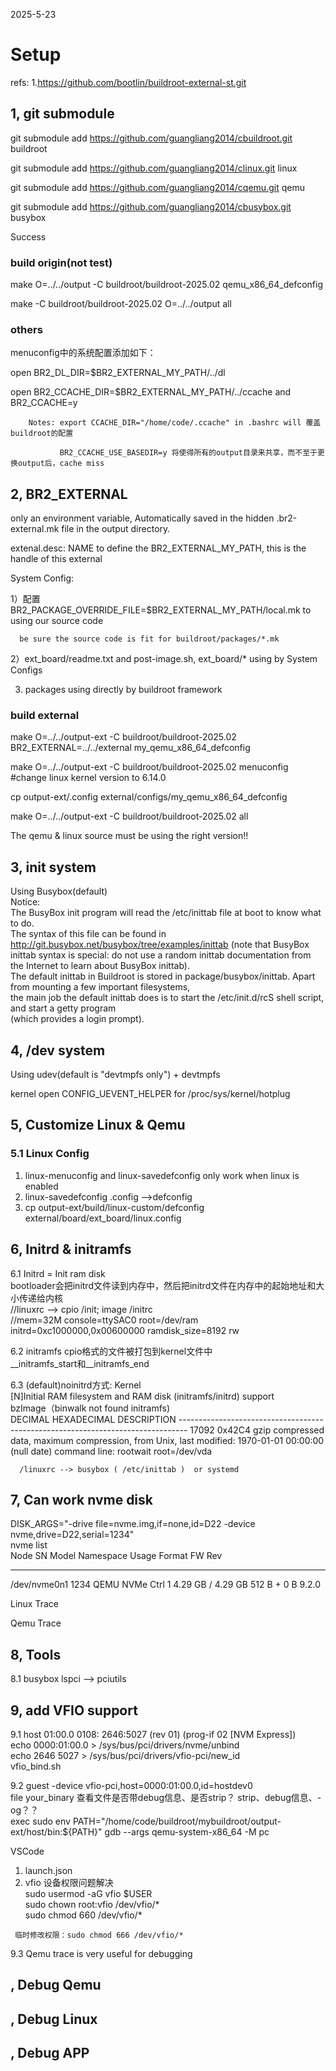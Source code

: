 2025-5-23

# Setup

refs:
1.https://github.com/bootlin/buildroot-external-st.git

## 1, git submodule

   git submodule add https://github.com/guangliang2014/cbuildroot.git buildroot

   git submodule add https://github.com/guangliang2014/clinux.git linux

   git submodule add https://github.com/guangliang2014/cqemu.git qemu

   git submodule add https://github.com/guangliang2014/cbusybox.git busybox
   
   Success

   ### build origin(not test)

   make O=../../output -C buildroot/buildroot-2025.02 qemu_x86_64_defconfig

   make -C buildroot/buildroot-2025.02 O=../../output all 

   ### others

   menuconfig中的系统配置添加如下：

   open BR2_DL_DIR=$BR2_EXTERNAL_MY_PATH/../dl

   open BR2_CCACHE_DIR=$BR2_EXTERNAL_MY_PATH/../ccache  and BR2_CCACHE=y

        Notes: export CCACHE_DIR="/home/code/.ccache" in .bashrc will 覆盖buildroot的配置

               BR2_CCACHE_USE_BASEDIR=y 将使得所有的output目录来共享，而不至于更换output后，cache miss

## 2, BR2_EXTERNAL
   only an environment variable, Automatically saved in the hidden .br2-external.mk file
in the output directory.

   extenal.desc: NAME to define the BR2_EXTERNAL_MY_PATH,  this is the handle of this external



   System Config:

   1）配置BR2_PACKAGE_OVERRIDE_FILE=$BR2_EXTERNAL_MY_PATH/local.mk to using our source code

      be sure the source code is fit for buildroot/packages/*.mk

   2）ext_board/readme.txt and post-image.sh, ext_board/* using by System Configs

   3) packages using directly by buildroot framework

   ### build external

   make O=../../output-ext -C buildroot/buildroot-2025.02 BR2_EXTERNAL=../../external my_qemu_x86_64_defconfig  

   make O=../../output-ext -C buildroot/buildroot-2025.02  menuconfig  #change linux kernel version to 6.14.0  

   cp output-ext/.config  external/configs/my_qemu_x86_64_defconfig  

   make O=../../output-ext -C buildroot/buildroot-2025.02  all  

   The qemu & linux source must be using the right version!!  
## 3, init system

   Using Busybox(default)  
      Notice:  
      The BusyBox init program will read the /etc/inittab file at boot to know what to do.   
      The syntax of this file can be found in http://git.busybox.net/busybox/tree/examples/inittab (note that BusyBox   
      inittab syntax is special: do not use a random inittab documentation from the Internet to learn about BusyBox inittab).   
      The default inittab in Buildroot is stored in package/busybox/inittab. Apart from mounting a few important filesystems,   
      the main job the default inittab does is to start the /etc/init.d/rcS shell script, and start a getty program  
       (which provides a login prompt).  

## 4, /dev system
  
   Using udev(default is "devtmpfs only") + devtmpfs   
   
   kernel open CONFIG_UEVENT_HELPER for /proc/sys/kernel/hotplug  

  


## 5, Customize Linux & Qemu


### 5.1 Linux Config

   1) linux-menuconfig and linux-savedefconfig only work when linux is enabled  
   2) linux-savedefconfig  .config -->defconfig  
   3) cp output-ext/build/linux-custom/defconfig external/board/ext_board/linux.config  



## 6, Initrd & initramfs

   6.1 Initrd = Init ram disk   
      bootloader会把initrd文件读到内存中，然后把initrd文件在内存中的起始地址和大小传递给内核  
      //linuxrc -->    cpio /init; image /initrc  
      //mem=32M console=ttySAC0 root=/dev/ram initrd=0xc1000000,0x00600000 ramdisk_size=8192 rw  

   6.2 initramfs
      cpio格式的文件被打包到kernel文件中  
      __initramfs_start和__initramfs_end  

   6.3 (default)noinitrd方式:
      Kernel  
      [N]Initial RAM filesystem and RAM disk (initramfs/initrd) support  
      bzImage（binwalk not found initramfs)  
         DECIMAL       HEXADECIMAL     DESCRIPTION
         --------------------------------------------------------------------------------
         17092         0x42C4          gzip compressed data, maximum compression, from Unix, last modified: 1970-01-01 00:00:00 (null date)
      command line: rootwait root=/dev/vda  

      /linuxrc --> busybox ( /etc/inittab )  or systemd  


## 7, Can work nvme disk

   DISK_ARGS="-drive file=nvme.img,if=none,id=D22 -device nvme,drive=D22,serial=1234"  
   nvme list  
   Node             SN                   Model                                    Namespace Usage                      Format           FW Rev  
   ---------------- -------------------- ---------------------------------------- --------- -------------------------- ---------------- --------
   /dev/nvme0n1     1234                 QEMU NVMe Ctrl                           1           4.29  GB /   4.29  GB    512   B +  0 B   9.2.0   

   Linux Trace


   Qemu Trace




## 8, Tools

   8.1 busybox lspci --> pciutils
   

## 9, add VFIO support

   9.1 host
    01:00.0 0108: 2646:5027 (rev 01) (prog-if 02 [NVM Express])  
    echo 0000:01:00.0 > /sys/bus/pci/drivers/nvme/unbind  
    echo 2646 5027 > /sys/bus/pci/drivers/vfio-pci/new_id  
    vfio_bind.sh

   9.2 guest
     -device vfio-pci,host=0000:01:00.0,id=hostdev0   
   file your_binary 查看文件是否带debug信息、是否strip？  strip、debug信息、-og？？  
   exec sudo env PATH="/home/code/buildroot/mybuildroot/output-ext/host/bin:${PATH}"  gdb --args qemu-system-x86_64 -M pc  
   
   VSCode  
   1) launch.json  
   2) vfio 设备权限问题解决  
     sudo usermod -aG vfio $USER  
     sudo chown root:vfio /dev/vfio/*  
     sudo chmod 660 /dev/vfio/*  
   
     临时修改权限：sudo chmod 666 /dev/vfio/*  


   9.3 Qemu trace is very useful for debugging



## , Debug Qemu

## , Debug Linux

## , Debug APP












